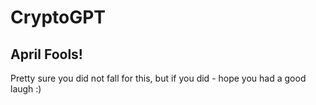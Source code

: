 # CryptoGPT

## April Fools!

Pretty sure you did not fall for this, but if you did - hope you had a good laugh :)
